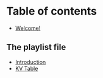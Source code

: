 # Table of contents

* [Welcome!](README.md)

## The playlist file

* [Introduction](the-playlist-file/introduction.md)
* [KV Table](the-playlist-file/kv-table.md)

